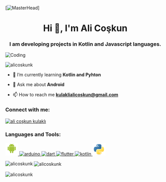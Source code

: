 [![MasterHead](https://1.bp.blogspot.com/-7A4WynwLsMw/XbBpCXG8fHI/AAAAAAAAMt4/uOa1bpLskYgrwGbllhSu2SDj_Mig8SXJQCLcBGAsYHQ/s1600/2000_600px.gif)]


<h1 align="center">Hi 👋, I'm Ali Coşkun</h1>
<h3 align="center">I am developing projects in Kotlin and Javascript languages.</h3>
<img aling="right" alt="Coding" widht="400" src="https://miro.medium.com/v2/resize:fit:679/1*ZSVmWGcc1weENb0ShawWxw.gif">

<p align="left"> <img src="https://komarev.com/ghpvc/?username=alicoskunk&label=Profile%20views&color=0e75b6&style=flat" alt="alicoskunk" /> </p>

- 🌱 I’m currently learning **Kotlin and Pyhton**

- 💬 Ask me about **Android**

- 📫 How to reach me **kulaklialicoskun@gmail.com**

<h3 align="left">Connect with me:</h3>
<p align="left">
<a href="https://linkedin.com/in/ali coşkun kulaklı" target="blank"><img align="center" src="https://raw.githubusercontent.com/rahuldkjain/github-profile-readme-generator/master/src/images/icons/Social/linked-in-alt.svg" alt="ali coşkun kulaklı" height="30" width="40" /></a>
</p>

<h3 align="left">Languages and Tools:</h3>
<p align="left"> <a href="https://developer.android.com" target="_blank" rel="noreferrer"> <img src="https://raw.githubusercontent.com/devicons/devicon/master/icons/android/android-original-wordmark.svg" alt="android" width="40" height="40"/> </a> <a href="https://www.arduino.cc/" target="_blank" rel="noreferrer"> <img src="https://cdn.worldvectorlogo.com/logos/arduino-1.svg" alt="arduino" width="40" height="40"/> </a> <a href="https://dart.dev" target="_blank" rel="noreferrer"> <img src="https://www.vectorlogo.zone/logos/dartlang/dartlang-icon.svg" alt="dart" width="40" height="40"/> </a> <a href="https://flutter.dev" target="_blank" rel="noreferrer"> <img src="https://www.vectorlogo.zone/logos/flutterio/flutterio-icon.svg" alt="flutter" width="40" height="40"/> </a> <a href="https://kotlinlang.org" target="_blank" rel="noreferrer"> <img src="https://www.vectorlogo.zone/logos/kotlinlang/kotlinlang-icon.svg" alt="kotlin" width="40" height="40"/> </a> <a href="https://www.python.org" target="_blank" rel="noreferrer"> <img src="https://raw.githubusercontent.com/devicons/devicon/master/icons/python/python-original.svg" alt="python" width="40" height="40"/> </a> </p>

<p><img align="left" src="https://github-readme-stats.vercel.app/api/top-langs?username=alicoskunk&show_icons=true&locale=en&layout=compact" alt="alicoskunk" /></p>

<p>&nbsp;<img align="center" src="https://github-readme-stats.vercel.app/api?username=alicoskunk&show_icons=true&locale=en" alt="alicoskunk" /></p>

<p><img align="center" src="https://github-readme-streak-stats.herokuapp.com/?user=alicoskunk&" alt="alicoskunk" /></p>
